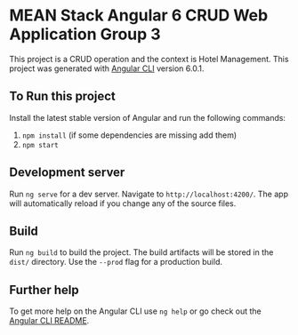 # MEAN Stack Angular 6 CRUD Web Application Group 3

This project is a CRUD operation and the context is Hotel Management.
This project was generated with [Angular CLI](https://github.com/angular/angular-cli) version 6.0.1.

## To Run this project

Install the latest stable version of Angular and run the following commands:
1. `npm install` (if some dependencies are missing add them)
2. `npm start`


## Development server

Run `ng serve` for a dev server. Navigate to `http://localhost:4200/`. The app will automatically reload if you change any of the source files.

## Build

Run `ng build` to build the project. The build artifacts will be stored in the `dist/` directory. Use the `--prod` flag for a production build.

## Further help

To get more help on the Angular CLI use `ng help` or go check out the [Angular CLI README](https://github.com/angular/angular-cli/blob/master/README.md).
